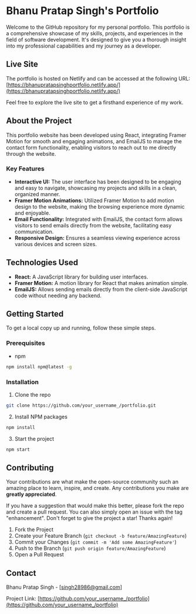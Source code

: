 # Bhanu Pratap Singh's Portfolio

Welcome to the GitHub repository for my personal portfolio. This portfolio is a comprehensive showcase of my skills, projects, and experiences in the field of software development. It's designed to give you a thorough insight into my professional capabilities and my journey as a developer.

## Live Site

The portfolio is hosted on Netlify and can be accessed at the following URL: [https://bhanupratapsinghportfolio.netlify.app/](https://bhanupratapsinghportfolio.netlify.app/)

Feel free to explore the live site to get a firsthand experience of my work.

## About the Project

This portfolio website has been developed using React, integrating Framer Motion for smooth and engaging animations, and EmailJS to manage the contact form functionality, enabling visitors to reach out to me directly through the website.

### Key Features

- **Interactive UI:** The user interface has been designed to be engaging and easy to navigate, showcasing my projects and skills in a clean, organized manner.
- **Framer Motion Animations:** Utilized Framer Motion to add motion design to the website, making the browsing experience more dynamic and enjoyable.
- **Email Functionality:** Integrated with EmailJS, the contact form allows visitors to send emails directly from the website, facilitating easy communication.
- **Responsive Design:** Ensures a seamless viewing experience across various devices and screen sizes.

## Technologies Used

- **React:** A JavaScript library for building user interfaces.
- **Framer Motion:** A motion library for React that makes animation simple.
- **EmailJS:** Allows sending emails directly from the client-side JavaScript code without needing any backend.

## Getting Started

To get a local copy up and running, follow these simple steps.

### Prerequisites

- npm
```sh
npm install npm@latest -g
```

### Installation

1. Clone the repo
```sh
git clone https://github.com/your_username_/portfolio.git
```
2. Install NPM packages
```sh
npm install
```
3. Start the project
```sh
npm start
```

## Contributing

Your contributions are what make the open-source community such an amazing place to learn, inspire, and create. Any contributions you make are **greatly appreciated**.

If you have a suggestion that would make this better, please fork the repo and create a pull request. You can also simply open an issue with the tag "enhancement". Don't forget to give the project a star! Thanks again!

1. Fork the Project
2. Create your Feature Branch (`git checkout -b feature/AmazingFeature`)
3. Commit your Changes (`git commit -m 'Add some AmazingFeature'`)
4. Push to the Branch (`git push origin feature/AmazingFeature`)
5. Open a Pull Request


## Contact

Bhanu Pratap Singh - [singh28986@gmail.com]

Project Link: [https://github.com/your_username_/portfolio](https://github.com/your_username_/portfolio)
